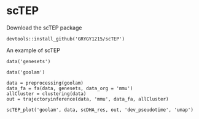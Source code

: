 # scTEP
Download the scTEP package
```
devtools::install_github('GRYGY1215/scTEP')
```

An example of scTEP
```
data('genesets')

data('goolam')

data = preprocessing(goolam)
data_fa = fa(data, genesets, data_org = 'mmu')
allCluster = clustering(data)
out = trajectoryinference(data, 'mmu', data_fa, allCluster)

scTEP_plot('goolam', data, scDHA_res, out, 'dev_pseudotime', 'umap')
```

